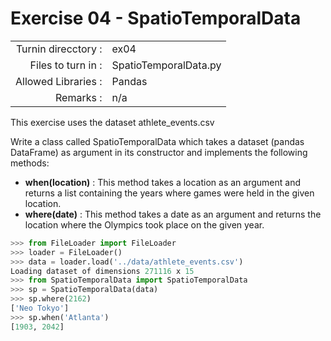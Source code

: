 # Exercise 04 - SpatioTemporalData

|                         |                    |
| -----------------------:| ------------------ |
|   Turnin direcctory :   |  ex04              |
|   Files to turn in :    |  SpatioTemporalData.py |
|   Allowed Libraries :   |  Pandas            |
|   Remarks :             |  n/a               |

This exercise uses the dataset athlete_events.csv

Write a class called SpatioTemporalData which takes a dataset (pandas DataFrame) as argument in its constructor and implements the following methods:
- __when(location)__ : This method takes a location as an argument and returns a list containing the years where games were held in the given location.  
- __where(date)__ : This method takes a date as an argument and returns the location where the Olympics took place on the given year.

```python
>>> from FileLoader import FileLoader
>>> loader = FileLoader()
>>> data = loader.load('../data/athlete_events.csv')
Loading dataset of dimensions 271116 x 15
>>> from SpatioTemporalData import SpatioTemporalData
>>> sp = SpatioTemporalData(data)
>>> sp.where(2162)
['Neo Tokyo']
>>> sp.when('Atlanta')
[1903, 2042]
```
